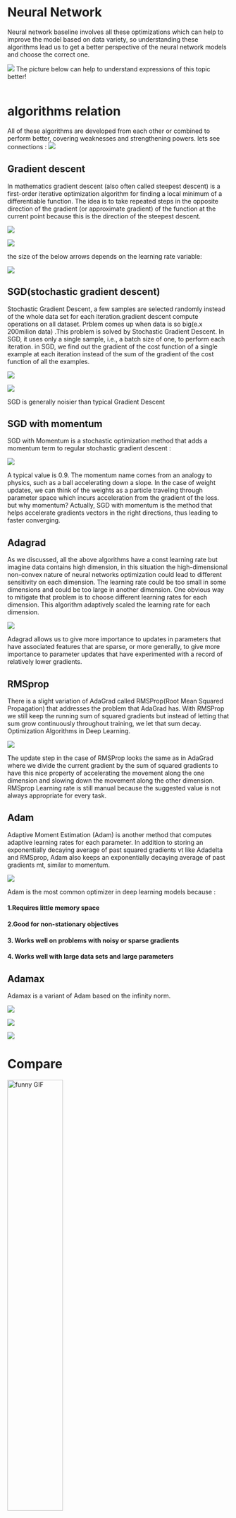 # Neural Network
Neural network baseline involves all these optimizations which can help to improve the model based on data variety, so understanding these algorithms lead us to get a better perspective of the neural network models and choose the correct one.

<img src="https://github.com/khanmhmdi/Gradient-descent-optimizer-variations/blob/main/Images/nuerualnetwork.jpg">
The picture below can help to understand expressions of this topic better!

![]()

# algorithms relation
All of these algorithms are developed from each other or combined to perform better, covering weaknesses and strengthening powers.
lets see connections :
![](https://github.com/khanmhmdi/Gradient-descent-optimizer-variations/blob/main/Images/view.png)
## Gradient descent 
In mathematics gradient descent (also often called steepest descent) is a first-order iterative optimization algorithm for finding a local minimum of a differentiable function. The idea is to take repeated steps in the opposite direction of the gradient (or approximate gradient) of the function at the current point because this is the direction of the steepest descent.

![](https://media.geeksforgeeks.org/wp-content/uploads/Cost-Function.jpg)

![](https://files.virgool.io/upload/users/33866/posts/n4yklzivliiw/6orfcz93rfu4.jpeg)


the size of the below arrows depends on the learning rate variable:

![](https://upload.wikimedia.org/wikipedia/commons/f/ff/Gradient_descent.svg)

## SGD(stochastic gradient descent)
Stochastic Gradient Descent, a few samples are selected randomly instead of the whole data set for each iteration.gradient descent compute operations on all dataset. Prblem comes up when data is so big(e.x 200milion data) .This problem is solved by Stochastic Gradient Descent. In SGD, it uses only a single sample, i.e., a batch size of one, to perform each iteration. in SGD, we find out the gradient of the cost function of a single example at each iteration instead of the sum of the gradient of the cost function of all the examples.

![](https://media.geeksforgeeks.org/wp-content/uploads/20200611193043/3164-1.png)

![](https://www.researchgate.net/profile/Gabriella-Melki/publication/303257470/figure/fig1/AS:362462714056704@1463429254002/A-plot-of-the-gradient-descent-algorithm-left-and-the-stochastic-gradient-descent.png)

SGD is generally noisier than typical Gradient Descent

## SGD with momentum 
SGD with Momentum is a stochastic optimization method that adds a momentum term to regular stochastic gradient descent :

![](https://miro.medium.com/max/1130/1*FaQJ4D6VJ9k-96t22Ccn1A.png)


A typical value is 0.9. The momentum name comes from an analogy to physics, such as a ball accelerating down a slope. In the case of weight updates, we can think of the weights as a particle traveling through parameter space which incurs acceleration from the gradient of the loss.
but why momentum? 
Actually, SGD with momentum is the method that helps accelerate gradients vectors in the right directions, thus leading to faster converging.

## Adagrad 
As we discussed, all the above algorithms have a const learning rate but imagine data contains high dimension, in this situation the high-dimensional non-convex nature of neural networks optimization could lead to different sensitivity on each dimension. The learning rate could be too small in some dimensions and could be too large in another dimension. One obvious way to mitigate that problem is to choose different learning rates for each dimension. This algorithm adaptively scaled the learning rate for each dimension. 


![](https://miro.medium.com/max/1400/1*XWvo73EMLhIeGs35xkimVw.png)

Adagrad allows us to give more importance to updates in parameters that have associated features that are sparse, or more generally, to give more importance to parameter updates that have experimented with a record of relatively lower gradients.

## RMSprop

There is a slight variation of AdaGrad called RMSProp(Root Mean Squared Propagation) that addresses the problem that AdaGrad has. With RMSProp we still keep the running sum of squared gradients but instead of letting that sum grow continuously throughout training, we let that sum decay.
Optimization Algorithms in Deep Learning.

<!-- ![](https://github.com/khanmhmdi/Gradient-descent-optimizer-variations/blob/main/Images/momprop.png) -->
<img src="https://github.com/khanmhmdi/Gradient-descent-optimizer-variations/blob/main/Images/momprop.png">


The update step in the case of RMSProp looks the same as in AdaGrad where we divide the current gradient by the sum of squared gradients to have this nice property of accelerating the movement along the one dimension and slowing down the movement along the other dimension. RMSprop Learning rate is still manual because the suggested value is not always appropriate for every task.

## Adam
Adaptive Moment Estimation (Adam) is another method that computes adaptive learning rates
for each parameter. In addition to storing an exponentially decaying average of past squared gradients
vt like Adadelta and RMSprop, Adam also keeps an exponentially decaying average of past gradients
mt, similar to momentum.




![](https://github.com/khanmhmdi/Gradient-descent-optimizer-variations/blob/main/Images/adam.png)



Adam is the most common optimizer in deep learning models because :

#### 1.Requires little memory space

#### 2.Good for non-stationary objectives

#### 3. Works well on problems with noisy or sparse gradients

#### 4. Works well with large data sets and large parameters

## Adamax
Adamax is a variant of Adam based on the infinity norm.


![](https://miro.medium.com/max/768/1*SmC6Fwhyadamax5PQqk1Ri-mYYPSEXA.png)


![](https://miro.medium.com/max/824/1*u_xvFdtgjGPZxCbCfQP6kA.png)


![](https://miro.medium.com/max/500/1*oE5SRwUKv2Q90zg6Bf2DZw.png)

# Compare
<!-- ![adam_animation.gif](https://github.com/khanmhmdi/Gradient-descent-optimizer-variations/blob/main/Gradient%20Descent%20optimizers/adam_animation.gif) -->
<img src="https://github.com/khanmhmdi/Gradient-descent-optimizer-variations/blob/main/Gradient%20Descent%20optimizers/Gifs/adamax_animation.gif" alt="funny GIF" width="50%" >
<img src="https://github.com/khanmhmdi/Gradient-descent-optimizer-variations/blob/main/Gradient%20Descent%20optimizers/Gifs/sgdMomentum_animation.gif" alt="funny GIF" width="50%" >
<img src="https://github.com/khanmhmdi/Gradient-descent-optimizer-variations/blob/main/Gradient%20Descent%20optimizers/Gifs/rmsprop_animation.gif" alt="funny GIF" width="50%" >
<img src="https://github.com/khanmhmdi/Gradient-descent-optimizer-variations/blob/main/Gradient%20Descent%20optimizers/Gifs/sgd_animation.gif" alt="funny GIF" width="50%" >
<img src="https://github.com/khanmhmdi/Gradient-descent-optimizer-variations/blob/main/Gradient%20Descent%20optimizers/Gifs/adam_animation.gif" alt="funny GIF" width="50%" >
# Aboat this project 
The purpose of this project is to learn and understand gradient descent algorithms better.
you can run code and choose your algorithm and after execution, you will get a gif that shows how the algorithm converges to the data. (Do not change random seed)
you can change parameters watch how parameters can change the process of convergence. 

### More resoureces
https://iopscience.iop.org/article/10.1088/1742-6596/1743/1/012002/pdf
Algorithms for Optimization(https://amzn.to/39KZSQn)
